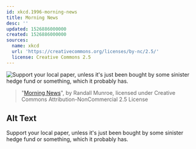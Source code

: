 ```yaml
---
id: xkcd.1996-morning-news
title: Morning News
desc: ''
updated: 1526886000000
created: 1526886000000
sources:
  name: xkcd
  url: 'https://creativecommons.org/licenses/by-nc/2.5/'
  license: Creative Commons 2.5
---
```

![Support your local paper, unless it's just been bought by some sinister hedge fund or something, which it probably has.](https://imgs.xkcd.com/comics/morning_news.png)
> "[Morning News](https://xkcd.com/1996/)", by Randall Munroe, licensed under Creative Commons Attribution-NonCommercial 2.5 License

## Alt Text
Support your local paper, unless it's just been bought by some sinister hedge fund or something, which it probably has.
